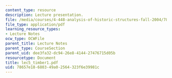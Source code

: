 ```yaml
---
content_type: resource
description: Lecture presentation.
file: /media/courses/4-448-analysis-of-historic-structures-fall-2004/78657e18680349a02564323f6e39981c_lec5_timber1.pdf
file_type: application/pdf
learning_resource_types:
- Lecture Notes
ocw_type: OCWFile
parent_title: Lecture Notes
parent_type: CourseSection
parent_uid: dee3fa32-dc94-26e8-4144-27476715d05b
resourcetype: Document
title: lec5_timber1.pdf
uid: 78657e18-6803-49a0-2564-323f6e39981c
---
```

